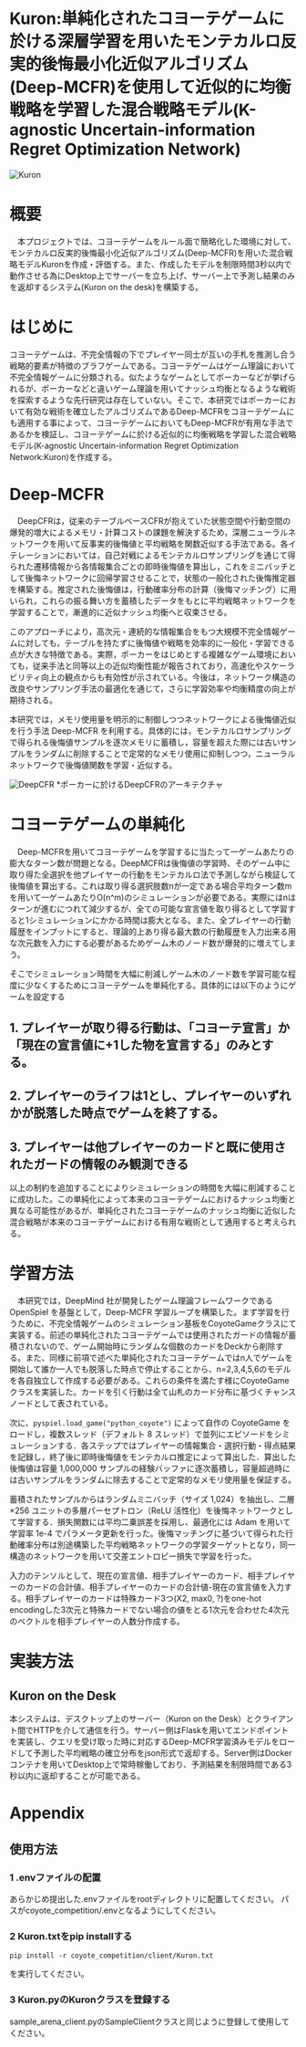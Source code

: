 # Kuron:単純化されたコヨーテゲームに於ける深層学習を用いたモンテカルロ反実的後悔最小化近似アルゴリズム(Deep-MCFR)を使用して近似的に均衡戦略を学習した混合戦略モデル(K-agnostic Uncertain-information Regret Optimization Network)

![Kuron](./Kuron.png "サンプル")

# 概要

　本プロジェクトでは、コヨーテゲームをルール面で簡略化した環境に対して、モンテカルロ反実的後悔最小化近似アルゴリズム(Deep-MCFR)を用いた混合戦略モデルKuronを作成・評価する。また、作成したモデルを制限時間3秒以内で動作させる為にDesktop上でサーバーを立ち上げ、サーバー上で予測し結果のみを返却するシステム(Kuron on the desk)を構築する。

# はじめに
コヨーテゲームは、不完全情報の下でプレイヤー同士が互いの手札を推測し合う戦略的要素が特徴のブラフゲームである。コヨーテゲームはゲーム理論において不完全情報ゲームに分類される。似たようなゲームとしてポーカーなどが挙げられるが、ポーカーなどと違いゲーム理論を用いてナッシュ均衡となるような戦術を探索するような先行研究は存在していない。そこで、本研究ではポーカーにおいて有効な戦術を確立したアルゴリズムであるDeep-MCFRをコヨーテゲームにも適用する事によって、コヨーテゲームにおいてもDeep-MCFRが有用な手法であるかを検証し、コヨーテゲームに於ける近似的に均衡戦略を学習した混合戦略モデル(K-agnostic Uncertain-information Regret Optimization Network:Kuron)を作成する。

# Deep-MCFR
　DeepCFRは，従来のテーブルベースCFRが抱えていた状態空間や行動空間の爆発的増大によるメモリ・計算コストの課題を解決するため，深層ニューラルネットワークを用いて反事実的後悔値と平均戦略を関数近似する手法である。各イテレーションにおいては，自己対戦によるモンテカルロサンプリングを通じて得られた遷移情報から各情報集合ごとの即時後悔値を算出し，これをミニバッチとして後悔ネットワークに回帰学習させることで，状態の一般化された後悔推定器を構築する。推定された後悔値は，行動確率分布の計算（後悔マッチング）に用いられ，これらの振る舞い方を蓄積したデータをもとに平均戦略ネットワークを学習することで，漸進的に近似ナッシュ均衡へと収束させる。

このアプローチにより，高次元・連続的な情報集合をもつ大規模不完全情報ゲームに対しても，テーブルを持たずに後悔値や戦略を効率的に一般化・学習できる点が大きな特徴である。実際，ポーカーをはじめとする複雑なゲーム環境においても，従来手法と同等以上の近似均衡性能が報告されており，高速化やスケーラビリティ向上の観点からも有効性が示されている。今後は，ネットワーク構造の改良やサンプリング手法の最適化を通じて，さらに学習効率や均衡精度の向上が期待される。

本研究では，メモリ使用量を明示的に制御しつつネットワークによる後悔値近似を行う手法 Deep-MCFR を利用する。具体的には，モンテカルロサンプリングで得られる後悔値サンプルを逐次メモリに蓄積し，容量を超えた際には古いサンプルをランダムに削除することで定常的なメモリ使用に抑制しつつ，ニューラルネットワークで後悔値関数を学習・近似する。

![DeepCFR](./DeepCFR.png)
*ポーカーに於けるDeepCFRのアーキテクチャ

# コヨーテゲームの単純化

　Deep-MCFRを用いてコヨーテゲームを学習するに当たって一ゲームあたりの膨大なターン数が問題となる。DeepMCFRは後悔値の学習時、そのゲーム中に取り得た全選択を他プレイヤーの行動をモンテカルロ法で予測しながら検証して後悔値を算出する。これは取り得る選択肢数nが一定である場合平均ターン数mを用いて一ゲームあたりO(n^m)のシミュレーションが必要である。実際にはnはターンが進むにつれて減少するが、全ての可能な宣言値を取り得るとして学習すると1シミュレーションにかかる時間は膨大となる。また、全プレイヤーの行動履歴をインプットにすると、理論的上あり得る最大数の行動履歴を入力出来る用な次元数を入力にする必要があるためゲーム木のノード数が爆発的に増えてしまう。

そこでシミュレーション時間を大幅に削減しゲーム木のノード数を学習可能な程度に少なくするためにコヨーテゲームを単純化する。具体的には以下のようにゲームを設定する

## 1. プレイヤーが取り得る行動は、「コヨーテ宣言」か「現在の宣言値に+1した物を宣言する」のみとする。
## 2. プレイヤーのライフは1とし、プレイヤーのいずれかが脱落した時点でゲームを終了する。
## 3. プレイヤーは他プレイヤーのカードと既に使用されたガードの情報のみ観測できる

以上の制約を追加することによりシミュレーションの時間を大幅に削減することに成功した。この単純化によって本来のコヨーテゲームにおけるナッシュ均衡と異なる可能性があるが、単純化されたコヨーテゲームのナッシュ均衡に近似した混合戦略が本来のコヨーテゲームにおける有用な戦術として通用すると考えられる。

# 学習方法

　本研究では，DeepMind 社が開発したゲーム理論フレームワークである OpenSpiel を基盤として，Deep-MCFR 学習ループを構築した。まず学習を行うために、不完全情報ゲームのシミュレーション基板をCoyoteGameクラスにて実装する。前述の単純化されたコヨーテゲームでは使用されたガードの情報が蓄積されないので、ゲーム開始時にランダムな個数のカードをDeckから削除する。また、同様に前項で述べた単純化されたコヨーテゲームではn人でゲームを開始して誰か一人でも脱落した時点で停止することから、n=2,3,4,5,6のモデルを各自独立して作成する必要がある。これらの条件を満たす様にCoyoteGameクラスを実装した。カードを引く行動は全て山札のカード分布に基づくチャンスノードとして表されている。

次に、`pyspiel.load_game("python_coyote")` によって自作の CoyoteGame をロードし，複数スレッド（デフォルト 8 スレッド）で並列にエピソードをシミュレーションする．各ステップではプレイヤーの情報集合・選択行動・得点結果を記録し，終了後に即時後悔値をモンテカルロ推定によって算出した．算出した後悔値は容量 1,000,000 サンプルの経験バッファに逐次蓄積し，容量超過時には古いサンプルをランダムに除去することで定常的なメモリ使用量を保証する。

蓄積されたサンプルからはランダムミニバッチ（サイズ 1,024）を抽出し、二層×256 ユニットの多層パーセプトロン（ReLU 活性化）を後悔ネットワークとして学習する．損失関数には平均二乗誤差を採用し、最適化には Adam を用いて学習率 1e-4 でパラメータ更新を行った。後悔マッチングに基づいて得られた行動確率分布は別途構築した平均戦略ネットワークの学習ターゲットとなり，同一構造のネットワークを用いて交差エントロピー損失で学習を行った。

入力のテンソルとして、現在の宣言値、相手プレイヤーのカード、相手プレイヤーのカードの合計値、相手プレイヤーのカードの合計値-現在の宣言値を入力する。相手プレイヤーのカードは特殊カード3つ(X2, max0, ?)をone-hot encodingした3次元と特殊カードでない場合の値をとる1次元を合わせた4次元のベクトルを相手プレイヤーの人数分作成する。

# 実装方法

## Kuron on the Desk

本システムは、デスクトップ上のサーバー（Kuron on the Desk）とクライアント間でHTTPを介して通信を行う。サーバー側はFlaskを用いてエンドポイントを実装し、クエリを受け取った時に対応するDeep-MCFR学習済みモデルをロードして予測した平均戦略の確立分布をjson形式で返却する。Server側はDockerコンテナを用いてDesktop上で常時稼働しており、予測結果を制限時間である3秒以内に返却することが可能である。

# Appendix
## 使用方法

### 1 .envファイルの配置

あらかじめ提出した.envファイルをrootディレクトリに配置してください。
パスがcoyote_competition/.envとなるようにしてください。

### 2 Kuron.txtをpip installする

```
pip install -r coyote_competition/client/Kuron.txt
```
を実行してください。

### 3 Kuron.pyのKuronクラスを登録する

sample_arena_client.pyのSampleClientクラスと同じように登録して使用してください。